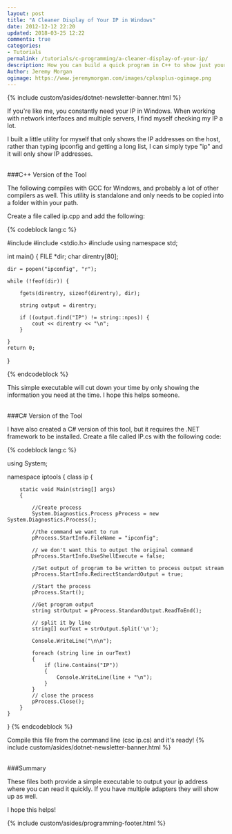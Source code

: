 ```yaml
---
layout: post
title: "A Cleaner Display of Your IP in Windows"
date: 2012-12-12 22:20
updated: 2018-03-25 12:22
comments: true
categories:
- Tutorials
permalink: /tutorials/c-programming/a-cleaner-display-of-your-ip/
description: How you can build a quick program in C++ to show just your ip address from the prompt. 
Author: Jeremy Morgan
ogimage: https://www.jeremymorgan.com/images/cplusplus-ogimage.png
---
```

{% include custom/asides/dotnet-newsletter-banner.html %}

If you're like me, you constantly need your IP in Windows. When working with network interfaces and multiple servers, I find myself checking my IP a lot. 

I built a little utility for myself that only shows the IP addresses on the host, rather than typing ipconfig and getting a long list, I can simply type "ip" and it will only show IP addresses.
<!-- more -->
<br />
###C++ Version of the Tool

The following compiles with GCC for Windows, and probably a lot of other compilers as well. This utility is standalone and only needs to be copied into a folder within your path.

Create a file called ip.cpp and add the following:

{% codeblock lang:c %}

#include <iostream>
#include <stdio.h>
#include <typeinfo>
using namespace std;

int main()
{
    FILE *dir;
    char direntry[80];

    dir = popen("ipconfig", "r");

    while (!feof(dir)) {

        fgets(direntry, sizeof(direntry), dir);

        string output = direntry;

        if ((output.find("IP") != string::npos)) {
            cout << direntry << "\n";
        }

    }
    return 0;
}

{% endcodeblock %}

This simple executable will cut down your time by only showing the information you need at the time. I hope this helps someone.

<br />
###C&#35; Version of the Tool

I have also created a C# version of this tool, but it requires the .NET framework to be installed. Create a file called IP.cs with the following code:

{% codeblock lang:c %}

using System;

namespace iptools
{
    class ip
    {

        static void Main(string[] args)
        {

            //Create process
            System.Diagnostics.Process pProcess = new System.Diagnostics.Process();

            //the command we want to run
            pProcess.StartInfo.FileName = "ipconfig";

            // we don't want this to output the original command
            pProcess.StartInfo.UseShellExecute = false;

            //Set output of program to be written to process output stream
            pProcess.StartInfo.RedirectStandardOutput = true;

            //Start the process
            pProcess.Start();

            //Get program output
            string strOutput = pProcess.StandardOutput.ReadToEnd();

            // split it by line
            string[] ourText = strOutput.Split('\n');

            Console.WriteLine("\n\n");

            foreach (string line in ourText)
            {
                if (line.Contains("IP"))
                {
                    Console.WriteLine(line + "\n");
                }
            }
			// close the process
            pProcess.Close();
        }
    }
}
{% endcodeblock %}

Compile this file from the command line (csc ip.cs) and it's ready!
{% include custom/asides/dotnet-newsletter-banner.html %}

<br />
###Summary

These files both provide a simple executable to output your ip address where you can read it quickly. If you have multiple adapters they will show up as well.

I hope this helps!

{% include custom/asides/programming-footer.html %}
